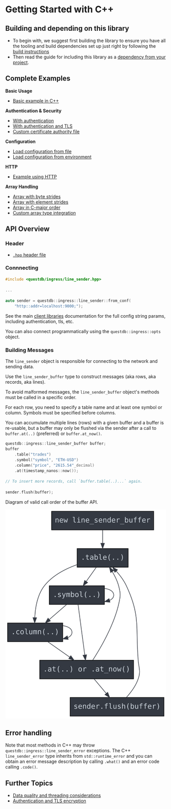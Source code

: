 # Getting Started with C++

## Building and depending on this library
* To begin with, we suggest first building the library to ensure you have all
  the tooling and build dependencies set up just right by following the
  [build instructions](BUILD.md)
* Then read the guide for including this library as a
  [dependency from your project](DEPENDENCY.md).

## Complete Examples

**Basic Usage**
- [Basic example in C++](../examples/line_sender_cpp_example.cpp)

**Authentication & Security**
- [With authentication](../examples/line_sender_cpp_example_auth.cpp)
- [With authentication and TLS](../examples/line_sender_cpp_example_auth_tls.cpp)
- [Custom certificate authority file](../examples/line_sender_cpp_example_tls_ca.cpp)

**Configuration**
- [Load configuration from file](../examples/line_sender_cpp_example_from_conf.cpp)
- [Load configuration from environment](../examples/line_sender_cpp_example_from_env.cpp)

**HTTP**
- [Example using HTTP](../examples/line_sender_cpp_example_http.cpp)

**Array Handling**
- [Array with byte strides](../examples/line_sender_cpp_example_array_byte_strides.cpp)
- [Array with element strides](../examples/line_sender_cpp_example_array_elem_strides.cpp)
- [Array in C-major order](../examples/line_sender_cpp_example_array_c_major.cpp)
- [Custom array type integration](../examples/line_sender_cpp_example_array_custom.cpp)

## API Overview

### Header

* [`.hpp` header file](../include/questdb/ingress/line_sender.hpp)

### Connnecting

```cpp
#include <questdb/ingress/line_sender.hpp>

...

auto sender = questdb::ingress::line_sender::from_conf(
    "http::addr=localhost:9000;");

```

See the main [client libraries](https://questdb.io/docs/reference/clients/overview/)
documentation for the full config string params, including authentication, tls, etc.

You can also connect programmatically using the `questdb::ingress::opts` object.

### Building Messages

The `line_sender` object is responsible for connecting to the network and
sending data.

Use the `line_sender_buffer` type to construct messages (aka rows, aka records,
aka lines).

To avoid malformed messages, the `line_sender_buffer` object's methods
must be called in a specific order.

For each row, you need to specify a table name and at least one symbol or
column. Symbols must be specified before columns.

You can accumulate multiple lines (rows) with a given buffer and a buffer is
re-usable, but a buffer may only be flushed via the sender after a call to
`buffer.at(..)` (preferred) or `buffer.at_now()`.

```cpp
questdb::ingress::line_sender_buffer buffer;
buffer
    .table("trades")
    .symbol("symbol", "ETH-USD")
    .column("price", "2615.54"_decimal)
    .at(timestamp_nanos::now());

// To insert more records, call `buffer.table(..)...` again.

sender.flush(buffer);
```

Diagram of valid call order of the buffer API.

![Sequential Coupling](../api_seq/seq.svg)

## Error handling

Note that most methods in C++ may throw `questdb::ingress::line_sender_error`
exceptions. The C++ `line_sender_error` type inherits from `std::runtime_error`
and you can obtain an error message description by calling `.what()` and an
error code calling `.code()`.

## Further Topics

* [Data quality and threading considerations](CONSIDERATIONS.md)
* [Authentication and TLS encryption](SECURITY.md)
